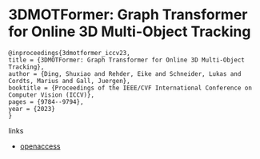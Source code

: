 # 3DMOTFormer: Graph Transformer for Online 3D Multi-Object Tracking

```
@inproceedings{3dmotformer_iccv23,
title = {3DMOTFormer: Graph Transformer for Online 3D Multi-Object Tracking},
author = {Ding, Shuxiao and Rehder, Eike and Schneider, Lukas and Cordts, Marius and Gall, Juergen},
booktitle = {Proceedings of the IEEE/CVF International Conference on Computer Vision (ICCV)},
pages = {9784--9794},
year = {2023}
}
```

links
- [openaccess](http://openaccess.thecvf.com//content/ICCV2023/html/Ding_3DMOTFormer_Graph_Transformer_for_Online_3D_Multi-Object_Tracking_ICCV_2023_paper.html)
